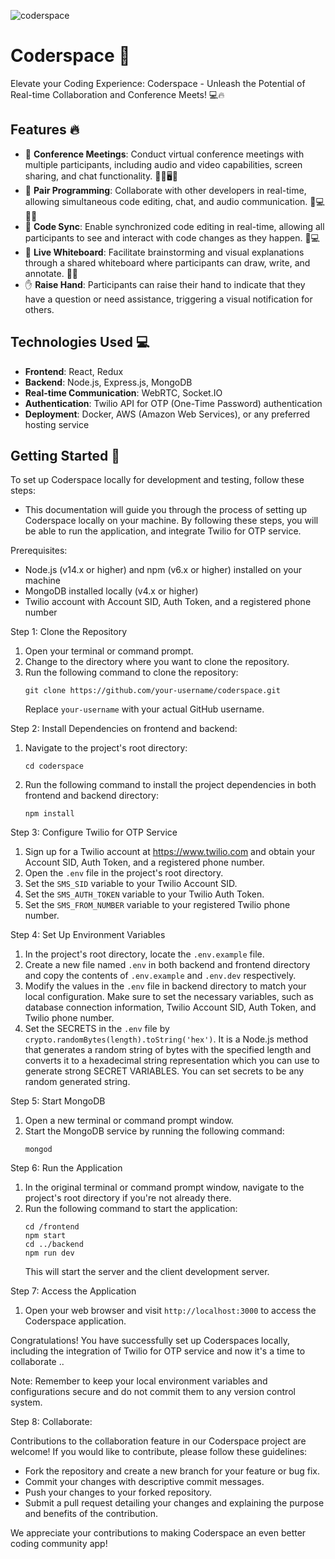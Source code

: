 ![coderspace](https://socialify.git.ci/mrExplorist/coderspace/image?description=1&descriptionEditable=Elevate%20your%20Coding%20Experience%3A%20Coderspace%20-%20Unleash%20the%20Potential%20of%20Real-time%20Collaboration%20and%20Conference%20Meets&font=Source%20Code%20Pro&forks=1&issues=1&language=1&name=1&owner=1&pattern=Plus&theme=Light)

# Coderspace 🚀

Elevate your Coding Experience: Coderspace - Unleash the Potential of Real-time Collaboration and Conference Meets! 💻🔥

## Features 🔥

- 💬 **Conference Meetings**: Conduct virtual conference meetings with multiple participants, including audio and video capabilities, screen sharing, and chat functionality. 🎤🎥🖥️💬
- 🤝 **Pair Programming**: Collaborate with other developers in real-time, allowing simultaneous code editing, chat, and audio communication. 👥💻💬🎤
- 🔄 **Code Sync**: Enable synchronized code editing in real-time, allowing all participants to see and interact with code changes as they happen. 🔄💻
- 📝 **Live Whiteboard**: Facilitate brainstorming and visual explanations through a shared whiteboard where participants can draw, write, and annotate. 📝🎨
- ✋ **Raise Hand**: Participants can raise their hand to indicate that they have a question or need assistance, triggering a visual notification for others.

## Technologies Used 💻

- **Frontend**: React, Redux
- **Backend**: Node.js, Express.js, MongoDB
- **Real-time Communication**: WebRTC, Socket.IO
- **Authentication**: Twilio API for OTP (One-Time Password) authentication
- **Deployment**: Docker, AWS (Amazon Web Services), or any preferred hosting service

## Getting Started 🚀

To set up Coderspace locally for development and testing, follow these steps:

- This documentation will guide you through the process of setting up Coderspace locally on your machine. By following these steps, you will be able to run the application, and integrate Twilio for OTP service.

Prerequisites:

- Node.js (v14.x or higher) and npm (v6.x or higher) installed on your machine
- MongoDB installed locally (v4.x or higher)
- Twilio account with Account SID, Auth Token, and a registered phone number

Step 1: Clone the Repository

1. Open your terminal or command prompt.
2. Change to the directory where you want to clone the repository.
3. Run the following command to clone the repository:
   ```
   git clone https://github.com/your-username/coderspace.git
   ```
   Replace `your-username` with your actual GitHub username.

Step 2: Install Dependencies on frontend and backend:

1. Navigate to the project's root directory:
   ```
   cd coderspace
   ```
2. Run the following command to install the project dependencies in both frontend and backend directory:
   ```
   npm install
   ```

Step 3: Configure Twilio for OTP Service

1. Sign up for a Twilio account at https://www.twilio.com and obtain your Account SID, Auth Token, and a registered phone number.
2. Open the `.env` file in the project's root directory.
3. Set the `SMS_SID` variable to your Twilio Account SID.
4. Set the `SMS_AUTH_TOKEN` variable to your Twilio Auth Token.
5. Set the `SMS_FROM_NUMBER` variable to your registered Twilio phone number.

Step 4: Set Up Environment Variables

1. In the project's root directory, locate the `.env.example` file.
2. Create a new file named `.env` in both backend and frontend directory and copy the contents of `.env.example` and `.env.dev` respectively.
3. Modify the values in the `.env` file in backend directory to match your local configuration. Make sure to set the necessary variables, such as database connection information, Twilio Account SID, Auth Token, and Twilio phone number.
4. Set the SECRETS in the `.env` file by `crypto.randomBytes(length).toString('hex')`. It is a Node.js method that generates a random string of bytes with the specified length and converts it to a hexadecimal string representation which you can use to generate strong SECRET VARIABLES. You can set secrets to be any random generated string.

Step 5: Start MongoDB

1. Open a new terminal or command prompt window.
2. Start the MongoDB service by running the following command:
   ```
   mongod
   ```

Step 6: Run the Application

1. In the original terminal or command prompt window, navigate to the project's root directory if you're not already there.
2. Run the following command to start the application:
   ```
   cd /frontend
   npm start
   cd ../backend
   npm run dev
   ```
   This will start the server and the client development server.

Step 7: Access the Application

1. Open your web browser and visit `http://localhost:3000` to access the Coderspace application.

Congratulations! You have successfully set up Coderspaces locally, including the integration of Twilio for OTP service and now it's a time to collaborate ..

Note: Remember to keep your local environment variables and configurations secure and do not commit them to any version control system.

Step 8: Collaborate:

Contributions to the collaboration feature in our Coderspace project are welcome! If you would like to contribute, please follow these guidelines:

- Fork the repository and create a new branch for your feature or bug fix.
- Commit your changes with descriptive commit messages.
- Push your changes to your forked repository.
- Submit a pull request detailing your changes and explaining the purpose and benefits of the contribution.

We appreciate your contributions to making Coderspace an even better coding community app!
